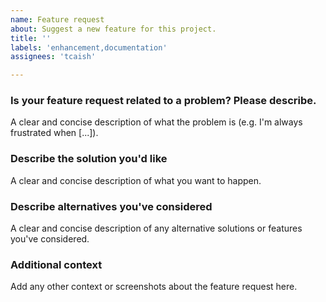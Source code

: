 ```yaml
---
name: Feature request
about: Suggest a new feature for this project.
title: ''
labels: 'enhancement,documentation'
assignees: 'tcaish'

---
```


### Is your feature request related to a problem? Please describe.
A clear and concise description of what the problem is (e.g. I'm always frustrated when [...]).

### Describe the solution you'd like
A clear and concise description of what you want to happen.

### Describe alternatives you've considered
A clear and concise description of any alternative solutions or features you've considered.

### Additional context
Add any other context or screenshots about the feature request here.
